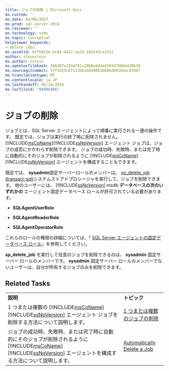 ```yaml
---
title: ジョブの削除 | Microsoft Docs
ms.custom: ''
ms.date: 03/08/2017
ms.prod: sql-server-2014
ms.reviewer: ''
ms.technology: ssms
ms.topic: conceptual
helpviewer_keywords:
- delete jobs
ms.assetid: bffb915e-bc84-4417-aa35-183243ca3312
author: stevestein
ms.author: sstein
ms.openlocfilehash: f66387a1334f91c29b8edddad293d76064430b39
ms.sourcegitcommit: 57f1d15c67113bbadd40861b886d6929aacd3467
ms.translationtype: MT
ms.contentlocale: ja-JP
ms.lasthandoff: 06/18/2020
ms.locfileid: "84995466"
---
```

# <a name="delete-jobs"></a>ジョブの削除
  ジョブとは、SQL Server エージェントによって順番に実行される一連の操作です。 既定では、ジョブは実行の終了時に削除されません。 [!INCLUDE[msCoName](../../includes/msconame-md.md)][!INCLUDE[ssNoVersion](../../includes/ssnoversion-md.md)] エージェント ジョブは、ジョブの成否にかかわらず削除できます。 ジョブの成功時、失敗時、または完了時に自動的にそのジョブが削除されるように [!INCLUDE[msCoName](../../includes/msconame-md.md)][!INCLUDE[ssNoVersion](../../includes/ssnoversion-md.md)] エージェントを構成することもできます。  
  
 既定では、 **sysadmin**固定サーバーロールのメンバーは、 [sp_delete_job &#40;transact-sql&#41;](/sql/relational-databases/system-stored-procedures/sp-delete-job-transact-sql)システムストアドプロシージャを実行して、ジョブを削除できます。 他のユーザーには、 [!INCLUDE[ssNoVersion](../../includes/ssnoversion-md.md)] msdb **データベースの次のいずれかの** エージェント固定データベース ロールが許可されている必要があります。  
  
-   **SQLAgentUserRole**  
  
-   **SQLAgentReaderRole**  
  
-   **SQLAgentOperatorRole**  
  
 これらのロールの権限の詳細については、「 [SQL Server エージェントの固定データベース ロール](sql-server-agent-fixed-database-roles.md)」を参照してください。  
  
 **sp_delete_job** を実行して任意のジョブを削除できるのは、 **sysadmin** 固定サーバー ロールのメンバーです。 **sysadmin** 固定サーバー ロールのメンバーでないユーザーは、自分が所有するジョブのみを削除できます。  
  
## <a name="related-tasks"></a>Related Tasks  
  
|||  
|-|-|  
|**説明**|**トピック**|  
|1 つまたは複数の [!INCLUDE[msCoName](../../includes/msconame-md.md)][!INCLUDE[ssNoVersion](../../includes/ssnoversion-md.md)] エージェント ジョブを削除する方法について説明します。|[1 つまたは複数のジョブの削除](delete-one-or-more-jobs.md)|  
|ジョブの成功時、失敗時、または完了時に自動的にそのジョブが削除されるように [!INCLUDE[msCoName](../../includes/msconame-md.md)][!INCLUDE[ssNoVersion](../../includes/ssnoversion-md.md)] エージェントを構成する方法について説明します。|[Automatically Delete a Job](automatically-delete-a-job.md)|  
  
  
